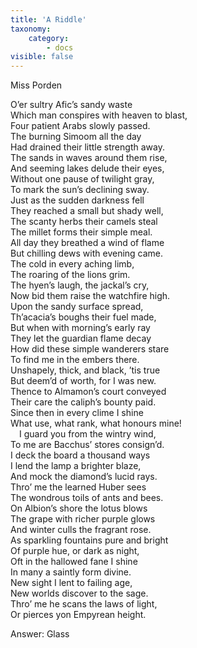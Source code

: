 ```yaml
---
title: 'A Riddle'
taxonomy:
    category:
        - docs
visible: false
---
```


<div class="author">Miss Porden</div>

O’er sultry Afic’s sandy waste  
Which man conspires with heaven to blast,  
Four patient Arabs slowly passed.  
The burning Simoom all the day  
Had drained their little strength away.  
The sands in waves around them rise,  
And seeming lakes delude their eyes,  
Without one pause of twilight gray,  
To mark the sun’s declining sway.  
Just as the sudden darkness fell  
They reached a small but shady well,  
The scanty herbs their camels steal  
The millet forms their simple meal.  
All day they breathed a wind of flame  
But chilling dews with evening came.  
The cold in every aching limb,  
The roaring of the lions grim.  
The hyen’s laugh, the jackal’s cry,  
Now bid them raise the watchfire high.  
Upon the sandy surface spread,  
Th’acacia’s boughs their fuel made,  
But when with morning’s early ray  
They let the guardian flame decay  
How did these simple wanderers stare  
To find me in the embers there.  
Unshapely, thick, and black, ’tis true  
But deem’d of worth, for I was new.  
Thence to Almamon’s court conveyed  
Their care the caliph’s bounty paid.  
Since then in every clime I shine  
What use, what rank, what honours mine!  
&emsp;I guard you from the wintry wind,  
To me are Bacchus’ stores consign’d.  
I deck the board a thousand ways  
I lend the lamp a brighter blaze,  
And mock the diamond’s lucid rays.  
Thro’ me the learned Huber sees  
The wondrous toils of ants and bees.  
On Albion’s shore the lotus blows  
The grape with richer purple glows  
And winter culls the fragrant rose.  
As sparkling fountains pure and bright  
Of purple hue, or dark as night,  
Oft in the hallowed fane I shine  
In many a saintly form divine.  
New sight I lent to failing age,  
New worlds discover to the sage.  
Thro’ me he scans the laws of light,  
Or pierces yon Empyrean height.

<span class="pencil">Answer: Glass</span>